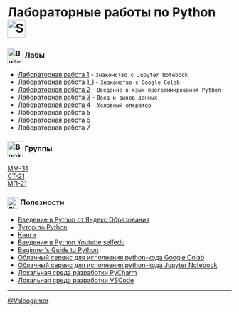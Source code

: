 # Лабораторные работы по Python <img src="https://raw.githubusercontent.com/Tarikul-Islam-Anik/Animated-Fluent-Emojis/master/Emojis/Animals/Snake.png" alt="Snake" width="40" height="40" style="vertical-align: middle" />


### <img src="https://raw.githubusercontent.com/Tarikul-Islam-Anik/Animated-Fluent-Emojis/master/Emojis/Activities/Bullseye.png" alt="Bullseye" width="35" height="35" style="vertical-align: middle" /> Лабы

- [Лабораторная работа 1](labs/labs_1/labs_1.md) - `Знакомство с Jupyter Notebook`
- [Лабораторная работа 1_1](labs/labs_1_1/labs_1_1.md) - `Знакомство с Google Colab`
- [Лабораторная работа 2](labs/labs_2/labs_2.md) - `Введение в язык программирования Python`
- [Лабораторная работа 3](labs/labs_3/labs_3.md) - `Ввод и вывод данных`
- [Лабораторная работа 4](labs/labs_4/labs_4.md) - `Условный оператор`
- Лабораторная работа 5
- Лабораторная работа 6
- Лабораторная работа 7


### <img src="https://raw.githubusercontent.com/Tarikul-Islam-Anik/Animated-Fluent-Emojis/master/Emojis/Objects/Bookmark.png" alt="Bookmark" width="35" height="35" style="vertical-align: middle" /> Группы
[ММ-31](MM_31) \
[СТ-21](CT_21) \
[МП-21](MP-21)

### <img src="https://raw.githubusercontent.com/Tarikul-Islam-Anik/Animated-Fluent-Emojis/master/Emojis/Objects/Floppy%20Disk.png" alt="Floppy Disk" width="25" height="25" style="vertical-align: middle" /> Полезности
- [Введение в Python от Яндекс Образования](https://education.yandex.ru/handbook/python/article/intro)
- [Тутор по Python](https://metanit.com/python/tutorial/)
- [Книги](https://mega.nz/folder/7nYHhbCa#qdOBhyyTto0aosQ5h915gQ)
- [Введение в Python Youtube selfedu](https://youtube.com/playlist?list=PLA0M1Bcd0w8yWHh2V70bTtbVxJICrnJHd&si=l_iFbHVHD43CjO1n)
- [Beginner's Guide to Python](https://wiki.python.org/moin/BeginnersGuide)
- [Облачный сервис для исполнения python-кода Google Colab](https://colab.research.google.com/)
- [Облачный сервис для исполнения python-кода Jupyter Notebook](https://jupyter.org/)
- [Локальная среда разработки PyCharm](https://www.jetbrains.com/ru-ru/pycharm/download/?section=windows)
- [Локальная среда разработки VSCode](https://code.visualstudio.com/)

___

[@Valeogamer](https://github.com/Valeogamer/Python_2024_MarSU)